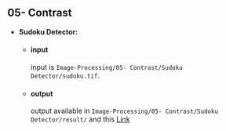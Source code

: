 ## 05- Contrast

- **Sudoku Detector:**

  - #### input
    input is `Image-Processing/05- Contrast/Sudoku Detector/sudoku.tif`.
  
  - #### output
    output available in `Image-Processing/05- Contrast/Sudoku Detector/result/` and this [Link](https://github.com/hoseindamavandi/Image-Processing/blob/main/05-%20Contrast/Sudoku%20Detector/Sudoku%20Number%20Detector.ipynb) 
    
